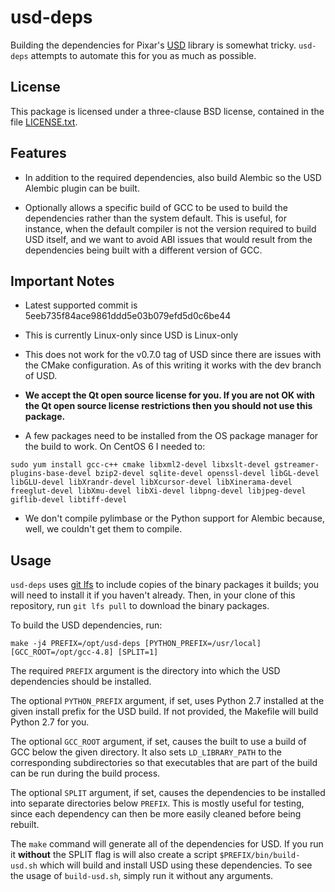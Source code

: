 # usd-deps

Building the dependencies for Pixar's [USD](https://github.com/PixarAnimationStudios/USD) library is somewhat tricky.  `usd-deps` attempts to automate this for you as much as possible.

## License

This package is licensed under a three-clause BSD license, contained in the file [LICENSE.txt](/LICENSE.txt).

## Features

- In addition to the required dependencies, also build Alembic so the USD Alembic plugin can be built.

- Optionally allows a specific build of GCC to be used to build the dependencies rather than the system default.  This is useful, for instance, when the default compiler is not the version required to build USD itself, and we want to avoid ABI issues that would result from the dependencies being built with a different version of GCC.

## Important Notes

- Latest supported commit is 5eeb735f84ace9861ddd5e03b079efd5d0c6be44

- This is currently Linux-only since USD is Linux-only

- This does not work for the v0.7.0 tag of USD since there are issues with the CMake configuration.  As of this writing it works with the dev branch of USD.

- **We accept the Qt open source license for you.  If you are not OK with the Qt open source license restrictions then you should not use this package.**

- A few packages need to be installed from the OS package manager for the build to work.  On CentOS 6 I needed to:

```
sudo yum install gcc-c++ cmake libxml2-devel libxslt-devel gstreamer-plugins-base-devel bzip2-devel sqlite-devel openssl-devel libGL-devel libGLU-devel libXrandr-devel libXcursor-devel libXinerama-devel freeglut-devel libXmu-devel libXi-devel libpng-devel libjpeg-devel giflib-devel libtiff-devel
```

- We don't compile pylimbase or the Python support for Alembic because, well, we couldn't get them to compile.

## Usage

`usd-deps` uses [git lfs](https://git-lfs.github.com) to include copies of the binary packages it builds; you will need to install it if you haven't already.  Then, in your clone of this repository, run `git lfs pull` to download the binary packages.

To build the USD dependencies, run:

```
make -j4 PREFIX=/opt/usd-deps [PYTHON_PREFIX=/usr/local] [GCC_ROOT=/opt/gcc-4.8] [SPLIT=1]
```

The required `PREFIX` argument is the directory into which the USD dependencies should be installed.

The optional `PYTHON_PREFIX` argument, if set, uses Python 2.7 installed at the given install prefix for the USD build.  If not provided, the Makefile will build Python 2.7 for you.

The optional `GCC_ROOT` argument, if set, causes the built to use a build of GCC below the given directory.  It also sets `LD_LIBRARY_PATH` to the corresponding subdirectories so that executables that are part of the build can be run during the build process.

The optional `SPLIT` argument, if set, causes the dependencies to be installed into separate directories below `PREFIX`.  This is mostly useful for testing, since each dependency can then be more easily cleaned before being rebuilt.

The `make` command will generate all of the dependencies for USD. If you run it **without** the SPLIT flag is will also create a script `$PREFIX/bin/build-usd.sh` which will build and install USD using these dependencies.  To see the usage of `build-usd.sh`, simply run it without any arguments.

